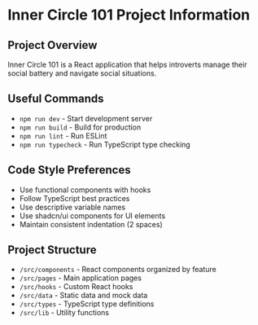 # Inner Circle 101 Project Information

## Project Overview
Inner Circle 101 is a React application that helps introverts manage their social battery and navigate social situations.

## Useful Commands
- `npm run dev` - Start development server
- `npm run build` - Build for production
- `npm run lint` - Run ESLint
- `npm run typecheck` - Run TypeScript type checking

## Code Style Preferences
- Use functional components with hooks
- Follow TypeScript best practices
- Use descriptive variable names
- Use shadcn/ui components for UI elements
- Maintain consistent indentation (2 spaces)

## Project Structure
- `/src/components` - React components organized by feature
- `/src/pages` - Main application pages
- `/src/hooks` - Custom React hooks
- `/src/data` - Static data and mock data
- `/src/types` - TypeScript type definitions
- `/src/lib` - Utility functions